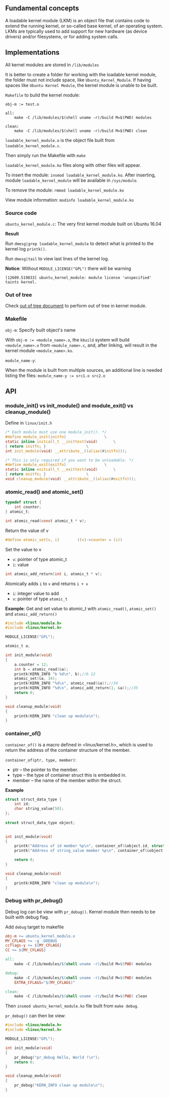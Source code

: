 ## Fundamental concepts

A loadable kernel module (LKM) is an object file that contains code to extend the running kernel, or so-called base kernel, of an operating system. LKMs are typically used to add support for new hardware (as device drivers) and/or filesystems, or for adding system calls.

## Implementations

All kernel modules are stored in ``/lib/modules``

It is better to create a folder for working with the loadable kernel module, the folder must not include space, like ``Ubuntu_Kernel_Module``. If having spaces like ``Ubuntu Kernel Module``, the kernel module is unable to be built.

``Makefile`` to build the kernel module:

```
obj-m := test.o

all:
	make -C /lib/modules/$(shell uname -r)/build M=$(PWD) modules

clean:
	make -C /lib/modules/$(shell uname -r)/build M=$(PWD) clean
```

``loadable_kernel_module.o`` is the object file built from ``loadable_kernel_module.c``.

Then simply run the Makefile with ``make``

``loadable_kernel_module.ko`` files along with other files will appear.

To insert the module: ``insmod loadable_kernel_module.ko``. After inserting, module ``loadable_kernel_module`` will be available in ``/sys/module``.

To remove the module: ``rmmod loadable_kernel_module.ko``

View module information: ``modinfo loadable_kernel_module.ko``

### Source code

``ubuntu_kernel_module.c``: The very first kernel module built on Ubuntu 16.04

**Result**

Run ``dmesg|grep loadable_kernel_module`` to detect what is printed to the kernel log ``printk()``.

Run ``dmesg|tail`` to view last lines of the kernel log.

**Notice**: Without ``MODULE_LICENSE("GPL")`` there will be warning

```
[12609.519833] ubuntu_kernel_module: module license 'unspecified' taints kernel.
```

### Out of tree

Check [out of tree document](Out%20of%20tree.md) to perform out of tree in kernel module.

### Makefile

``obj-m``: Specify built object's name

With ``obj-m := <module_name>.o``, the ``kbuild`` system will build ``<module_name>.o`` from ``<module_name>.c``,
and, after linking, will result in the kernel module ``<module_name>.ko``.

``module_name-y``:

When the module is built from multiple sources, an additional line is needed listing the files: ``module_name-y := src1.o src2.o``

## API

### module_init() vs init_module() and module_exit() vs cleanup_module()

Define in ``linux/init.h``

```c
/* Each module must use one module_init(). */
#define module_init(initfn)                 \
static inline initcall_t __inittest(void)       \
{ return initfn; }                  \
int init_module(void) __attribute__((alias(#initfn)));

/* This is only required if you want to be unloadable. */
#define module_exit(exitfn)                 \
static inline exitcall_t __exittest(void)       \
{ return exitfn; }                  \
void cleanup_module(void) __attribute__((alias(#exitfn)));
```

### atomic_read() and atomic_set()

```c
typedef struct {
	int counter;
} atomic_t;
```

```c
int atomic_read(const atomic_t * v);
```

Return the value of v

```c
#define atomic_set(v, i)        ((v)->counter = (i))
```

Set the value to v

* ``v``: pointer of type atomic_t
* ``i``: value

```c
int atomic_add_return(int i, atomic_t * v);
```
Atomically adds ``i`` to ``v`` and returns ``i + v``

* ``i``: integer value to add
* ``v``: pointer of type ``atomic_t``

**Example**: Get and set value to atomic_t with ``atomic_read()``, ``atomic_set()`` and ``atomic_add_return()``

```c
#include <linux/module.h>
#include <linux/kernel.h>

MODULE_LICENSE("GPL");

atomic_t a;

int init_module(void)
{
	a.counter = 12;
	int b = atomic_read(&a);
	printk(KERN_INFO "b %d\n", b);//b 12
	atomic_set(&a, 34);
	printk(KERN_INFO "%d\n", atomic_read(&a));//34
	printk(KERN_INFO "%d\n", atomic_add_return(1, &a));//35
	return 0;
}

void cleanup_module(void)
{
	printk(KERN_INFO "clean up module\n");
}
```

### container_of()

``container_of()`` is a macro defined in <linux/kernel.h>, which is used to return the address of the container structure of the member.

``container_of(ptr, type, member)``:

* ptr – the pointer to the member.
* type – the type of container struct this is embedded in.
* member – the name of the member within the struct.

**Example**

```c
struct struct_data_type {
	int id;
	char string_value[50];
};
    
struct struct_data_type object;
    

int init_module(void)
{    
    printk("Address of id member %p\n", container_of(&object.id, struct struct_data_type, id));
    printk("Address of string_value member %p\n", container_of(&object.string_value, struct struct_data_type, string_value));

	return 0;
}

void cleanup_module(void)
{   
	printk(KERN_INFO "clean up module\n");
}
```

### Debug with pr_debug()

Debug log can be view with ``pr_debug()``. Kernel module then needs to be built with debug flag.

Add ``debug`` target to makefile

```Makefile
obj-m += ubuntu_kernel_module.o
MY_CFLAGS += -g -DDEBUG
ccflags-y += ${MY_CFLAGS}
CC += ${MY_CFLAGS}

all:
	make -C /lib/modules/$(shell uname -r)/build M=$(PWD) modules

debug:
	make -C /lib/modules/$(shell uname -r)/build M=$(PWD) modules 
	EXTRA_CFLAGS="$(MY_CFLAGS)"

clean:
	make -C /lib/modules/$(shell uname -r)/build M=$(PWD) clean
```

Then ``insmod ubuntu_kernel_module.ko`` file built from  ``make debug``.

``pr_debug()`` can then be view:

```c
#include <linux/module.h>
#include <linux/kernel.h>

MODULE_LICENSE("GPL");

int init_module(void)
{
    pr_debug("pr_debug Hello, World !\n");
    return 0;
}

void cleanup_module(void)
{
    pr_debug("KERN_INFO clean up module\n");
}
```
